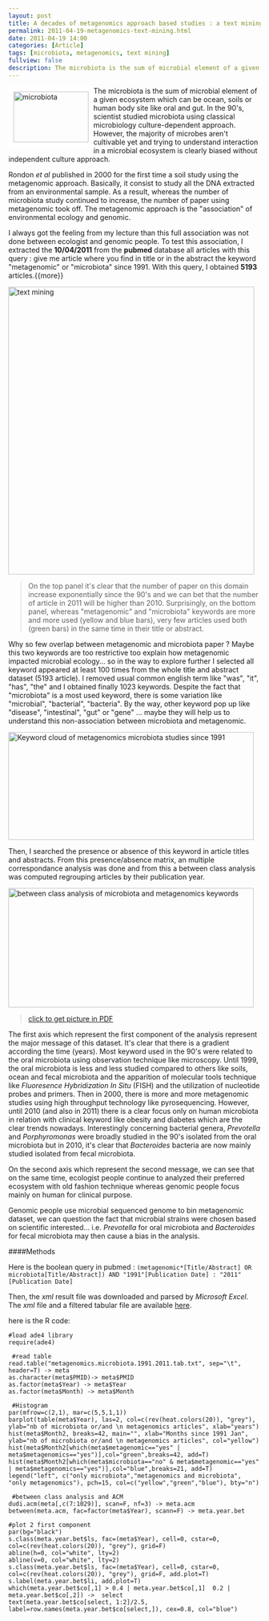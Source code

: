 ```yaml
---
layout: post
title: A decades of metagenomics approach based studies : a text mining overview
permalink: 2011-04-19-metagenomics-text-mining.html
date: 2011-04-19 14:00
categories: [Article]
tags: [microbiota, metagenomics, text mining]
fullview: false
description: The microbiota is the sum of microbial element of a given ecosystem  which can be ocean, soils or human body site like oral and gut. In the  90's, scientist studied microbiota using classical microbiology  culture-dependent approach. However, the majority of microbes aren't  cultivable yet and trying to understand interaction in a microbial  ecosystem is clearly biased without independent culture approach.
---
```


<img src="http://www.nfia.com/fft/200906/images/microbiota.jpg" mce_src="http://www.nfia.com/fft/200906/images/microbiota.jpg" title="microbiota" style="border: 10px solid white; float: left;" mce_style="border: 10px solid white; float: left;" height="101" border="0" width="150">

The microbiota is the sum of microbial element of a given ecosystem  which can be ocean, soils or human body site like oral and gut. In the  90's, scientist studied microbiota using classical microbiology  culture-dependent approach. However, the majority of microbes aren't  cultivable yet and trying to understand interaction in a microbial  ecosystem is clearly biased without independent culture approach.

Rondon _et al_ published in 2000 for the first time a soil study  using the metagenomic approach. Basically, it consist to study all the  DNA extracted from an environmental sample. As a result, whereas the  number of microbiota study continued to increase, the number of paper  using metagenomic took off. The metagenomic approach is the  "association" of environmental ecology and genomic.

I always got the feeling from my lecture than this full association  was not done between ecologist and genomic people. To test this  association, I extracted the **10/04/2011** from the **pubmed** database all  articles with this query : give me article where you find in title or in  the abstract the keyword "metagenomic" or "microbiota" since 1991. With  this query, I obtained **5193** articles.{{more}}

<img itemprop="image" src="http://julientap.free.fr/text_mining/barplot.microbiota.metagenomics.jpg" mce_src="text_mining/barplot.microbiota.metagenomics.jpg" alt="text mining" title="microbiota and metagenomics approach based studies" height="574" border="0" width="491">

> On the top panel it's clear that the number of paper on this domain  increase exponentially since the 90's and we can bet that the number of  article in 2011 will be higher than 2010. Surprisingly, on the bottom  panel, whereas "metagenomic" and "microbiota" keywords are more and more  used (yellow and blue bars), very few articles used both (green bars)  in the same time in their title or abstract.


Why so few overlap between metagenomic and microbiota paper ? Maybe this two keywords are too restrictive too explain how metagenomic impacted microbial ecology... so in the way to explore further I selected all keyword appeared at least 100 times from the whole title and abstract dataset (5193 article). I removed usual common english term like "was", "it", "has", "the" and I obtained finally 1023 keywords. Despite the fact that "microbiota" is a most used keyword, there is some variation like "microbial", "bacterial", "bacteria". By the way, other keyword pop up like "disease", "intestinal", "gut" or "gene" ... maybe they will help us to understand this non-association between microbiota and metagenomic.

<img itemprop="image" src="http://julientap.free.fr/text_mining/microbiota.pubmed.cloud.jpg" mce_src="text_mining/microbiota.pubmed.cloud.jpg" title="Keyword cloud of metagenomics microbiota studies since 1991 " height="215" border="0" width="490">

Then, I searched the presence or absence of this keyword in article titles and abstracts. From this presence/absence matrix, an multiple correspondance analysis was done and from this a between class analysis was computed regrouping articles by their publication year.


<a href="text_mining/between.microbiota.metagenomics.pdf" mce_href="text_mining/between.microbiota.metagenomics.pdf" target="_blank"><img itemprop="image" src="http://julientap.free.fr/text_mining/between.microbiota.metagenomic.pubmed.jpg" mce_src="text_mining/between.microbiota.metagenomic.pubmed.jpg" alt="between class analysis of microbiota and metagenomics keywords" title="between class analysis of microbiota and metagenomics keywords" height="238" border="0" width="490"></a><br mce_bogus="1">


> [click to get picture in PDF](http://julientap.free.fr/text_mining/between.microbiota.metagenomics.pdf)

The first axis which represent the first component of the analysis represent the major message of this dataset. It's clear that there is a gradient according the time (years). Most keyword used in the 90's were related to the oral microbiota using observation technique like microscopy. Until 1999, the oral microbiota is less and less studied compared to others like soils, ocean and fecal microbiota and the apparition of molecular tools technique like _Fluoresence Hybridization In Situ_ (FISH) and the utilization of nucleotide probes and primers. Then in 2000, there is more and more metagenomic studies using high throughput technology like pyrosequencing. However, until 2010 (and also in 2011) there is a clear focus only on human microbiota in relation with clinical keyword like obesity and diabetes which are the clear trends nowadays. Interestingly concerning bacterial genera, <i>Prevotella </i>and <i>Porphyromonas </i>were broadly studied in the 90's isolated from the oral microbiota but in 2010, it's clear that <i>Bacteroides </i>bacteria are now mainly studied isolated from fecal microbiota.

On the second axis which represent the second message, we can see that on the same time, ecologist people continue to analyzed their preferred ecosystem with old fashion technique whereas genomic people focus mainly on human for clinical purpose.

Genomic people use microbial sequenced genome to bin metagenomic dataset, we can question the fact that microbial strains were chosen based on scientific interested... i.e. _Prevotella_ for oral microbiota and _Bacteroides_ for fecal microbiota may then cause a bias in the analysis.

####Methods

Here is the boolean query in pubmed :
`(metagenomic*[Title/Abstract] OR microbiota[Title/Abstract]) AND "1991"[Publication Date] : "2011"[Publication Date]`

Then, the _xml_ result file was downloaded and parsed by _Microsoft Excel_. The _xml_ file and a filtered tabular file are available [here](http://julientap.free.fr/text_mining/metagenomics.microbiota.1991.2011.tab.txt).

here is the R code:


	#load ade4 library
	require(ade4)

	 #read table
	read.table("metagenomics.microbiota.1991.2011.tab.txt", sep="\t", header=T) -> meta
	as.character(meta$PMID)-> meta$PMID
	as.factor(meta$Year) -> meta$Year
	as.factor(meta$Month) -> meta$Month

	 #Histogram
	par(mfrow=c(2,1), mar=c(5,5,1,1))
	barplot(table(meta$Year), las=2, col=c(rev(heat.colors(20)), "grey"), ylab="nb of microbiota or/and \n metagenomics articles", xlab="years")
	hist(meta$Month2, breaks=42, main="", xlab="Months since 1991 Jan", ylab="nb of microbiota or/and \n metagenomics articles", col="yellow")
	hist(meta$Month2[which(meta$metagenomic=="yes" | meta$metagenomics=="yes")],col="green",breaks=42, add=T)
	hist(meta$Month2[which(meta$microbiota=="no" & meta$metagenomic=="yes" | meta$metagenomics=="yes")],col="blue",breaks=21, add=T)
	legend("left", c("only microbiota","metagenomics and microbiota", "only metagenomics"), pch=15, col=c("yellow","green","blue"), bty="n")

	 #between class analysis and ACM
	dudi.acm(meta[,c(7:1029)], scan=F, nf=3) -> meta.acm
	between(meta.acm, fac=factor(meta$Year), scann=F) -> meta.year.bet

 	#plot 2 first component
	par(bg="black")
	s.class(meta.year.bet$ls, fac=(meta$Year), cell=0, cstar=0, col=c(rev(heat.colors(20)), "grey"), grid=F)
	abline(h=0, col="white", lty=2)
	abline(v=0, col="white", lty=2)
	s.class(meta.year.bet$ls, fac=(meta$Year), cell=0, cstar=0, col=c(rev(heat.colors(20)), "grey"), grid=F, add.plot=T)
	s.label(meta.year.bet$li, add.plot=T)
	which(meta.year.bet$co[,1] > 0.4 | meta.year.bet$co[,1]  0.2 | meta.year.bet$co[,2]) ->  select
	text(meta.year.bet$co[select, 1:2]/2.5, label=row.names(meta.year.bet$co[select,]), cex=0.8, col="blue")
